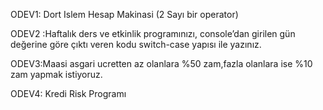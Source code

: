  ODEV1: Dort Islem Hesap Makinasi (2 Sayı bir operator)

 ODEV2 :Haftalık ders ve etkinlik programınızı, console’dan girilen gün değerine göre çıktı veren kodu switch-case yapısı ile yazınız.
 
 ODEV3:Maasi asgari ucretten az olanlara %50 zam,fazla olanlara ise %10 zam yapmak istiyoruz.

 ODEV4: Kredi Risk Programı


